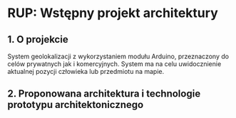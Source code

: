 # RUP: Wstępny projekt architektury

## 1. O projekcie

System geolokalizacji z wykorzystaniem modułu Arduino, przeznaczony do celów prywatnych jak i komercyjnych. System ma na celu uwidocznienie aktualnej pozycji człowieka lub przedmiotu na mapie.

## 2. Proponowana architektura i technologie prototypu architektonicznego
<!--stackedit_data:
eyJoaXN0b3J5IjpbLTE3NDUyMDYzNjQsMTc2Nzg1NTcwMiwxNz
cxNTc0NzY2XX0=
-->
